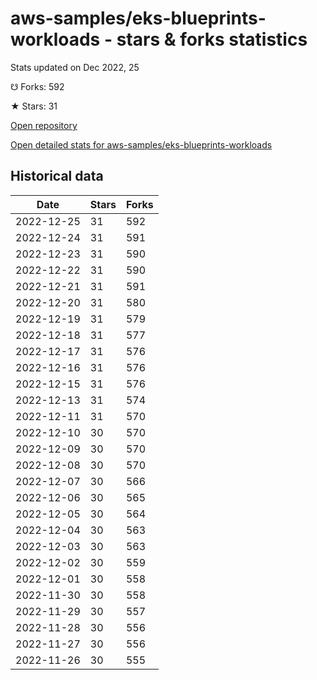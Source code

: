 # aws-samples/eks-blueprints-workloads - stars & forks statistics

Stats updated on Dec 2022, 25

☋ Forks: 592

★ Stars: 31

[Open repository](https://github.com/aws-samples/eks-blueprints-workloads)

[Open detailed stats for aws-samples/eks-blueprints-workloads](https://reviewgithub.com/rep/aws-samples/eks-blueprints-workloads)

## Historical data
| Date | Stars | Forks |
|------|-------|-------|
| 2022-12-25 | 31 | 592 | 
| 2022-12-24 | 31 | 591 | 
| 2022-12-23 | 31 | 590 | 
| 2022-12-22 | 31 | 590 | 
| 2022-12-21 | 31 | 591 | 
| 2022-12-20 | 31 | 580 | 
| 2022-12-19 | 31 | 579 | 
| 2022-12-18 | 31 | 577 | 
| 2022-12-17 | 31 | 576 | 
| 2022-12-16 | 31 | 576 | 
| 2022-12-15 | 31 | 576 | 
| 2022-12-13 | 31 | 574 | 
| 2022-12-11 | 31 | 570 | 
| 2022-12-10 | 30 | 570 | 
| 2022-12-09 | 30 | 570 | 
| 2022-12-08 | 30 | 570 | 
| 2022-12-07 | 30 | 566 | 
| 2022-12-06 | 30 | 565 | 
| 2022-12-05 | 30 | 564 | 
| 2022-12-04 | 30 | 563 | 
| 2022-12-03 | 30 | 563 | 
| 2022-12-02 | 30 | 559 | 
| 2022-12-01 | 30 | 558 | 
| 2022-11-30 | 30 | 558 | 
| 2022-11-29 | 30 | 557 | 
| 2022-11-28 | 30 | 556 | 
| 2022-11-27 | 30 | 556 | 
| 2022-11-26 | 30 | 555 | 

